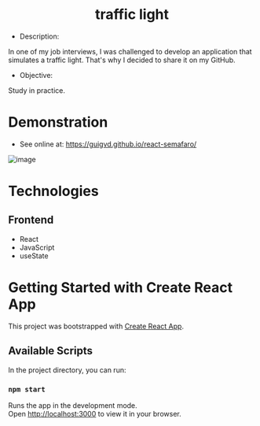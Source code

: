 <h1 align="center">traffic light</h1> 

- Description:

In one of my job interviews, I was challenged to develop an application that simulates a traffic light. That's why I decided to share it on my GitHub.

- Objective:

Study in practice.

# Demonstration

- See online at: https://guigvd.github.io/react-semafaro/

![image](https://user-images.githubusercontent.com/100156111/212398863-1f4ab559-ab27-4ba5-973b-1e439b665d74.png)

# Technologies

## Frontend
- React
- JavaScript
- useState

# Getting Started with Create React App

This project was bootstrapped with [Create React App](https://github.com/facebook/create-react-app).

## Available Scripts

In the project directory, you can run:

### `npm start`

Runs the app in the development mode.\
Open [http://localhost:3000](http://localhost:3000) to view it in your browser.

